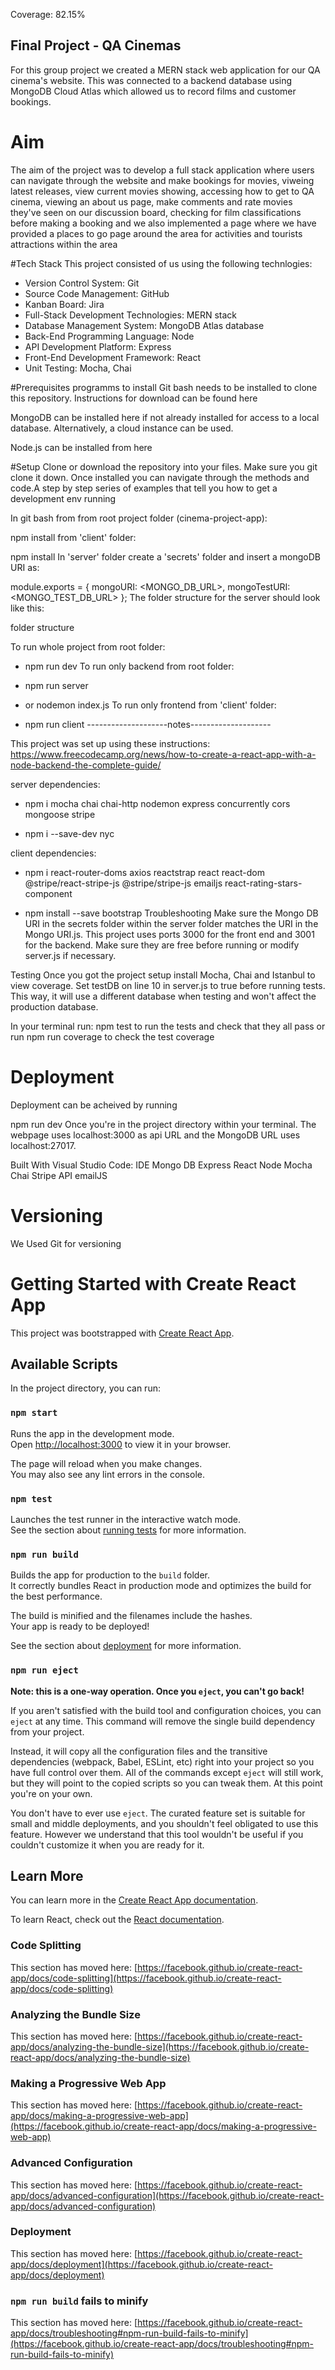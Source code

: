 Coverage: 82.15%

## Final Project - QA Cinemas
For this group project we created a MERN stack web application for our QA cinema's website. This was connected to a backend database using MongoDB Cloud Atlas which allowed us to record films and customer bookings.

# Aim
The aim of the project was to develop a full stack application where users can navigate through the website and make bookings for movies, viweing latest releases, view current movies showing, accessing how to get to QA cinema, viewing an about us page, make comments and rate movies they've seen on our discussion board, checking for film classifications before making a booking and we also implemented a page where we have provided a places to go page around the area for activities and tourists attractions within the area

#Tech Stack
This project consisted of us using the following technlogies:
* Version Control System: Git
* Source Code Management: GitHub
* Kanban Board: Jira
* Full-Stack Development Technologies: MERN stack
* Database Management System: MongoDB Atlas database
* Back-End Programming Language: Node
* API Development Platform: Express
* Front-End Development Framework: React
* Unit Testing: Mocha, Chai

#Prerequisites programms to install
Git bash needs to be installed to clone this repository. Instructions for download can be found here

MongoDB can be installed here if not already installed for access to a local database. Alternatively, a cloud instance can be used.

Node.js can be installed from here

#Setup
Clone or download the repository into your files. Make sure you git clone it down. Once installed you can navigate through the methods and code.A step by step series of examples that tell you how to get a development env running

In git bash from from root project folder (cinema-project-app):

npm install
from 'client' folder:

npm install
In 'server' folder create a 'secrets' folder and insert a mongoDB URI as:

module.exports = {
  mongoURI:
    <MONGO_DB_URL>,
  mongoTestURI:
    <MONGO_TEST_DB_URL>
};
The folder structure for the server should look like this:

folder structure

To run whole project from root folder:

- npm run dev
To run only backend from root folder:

- npm run server
- or nodemon index.js
To run only frontend from 'client' folder:

- npm run client
--------------------notes--------------------

This project was set up using these instructions: https://www.freecodecamp.org/news/how-to-create-a-react-app-with-a-node-backend-the-complete-guide/

server dependencies:

- npm i mocha chai chai-http nodemon express concurrently cors mongoose stripe

- npm i --save-dev nyc

client dependencies:

- npm i react-router-doms axios reactstrap react react-dom @stripe/react-stripe-js @stripe/stripe-js emailjs react-rating-stars-component

- npm install --save bootstrap
Troubleshooting
Make sure the Mongo DB URI in the secrets folder within the server folder matches the URI in the Mongo URI.js. This project uses ports 3000 for the front end and 3001 for the backend. Make sure they are free before running or modify server.js if necessary.

Testing
Once you got the project setup install Mocha, Chai and Istanbul to view coverage. Set testDB on line 10 in server.js to true before running tests. This way, it will use a different database when testing and won't affect the production database.

In your terminal run: npm test to run the tests and check that they all pass or run npm run coverage to check the test coverage

# Deployment
Deployment can be acheived by running

 npm run dev
Once you're in the project directory within your terminal. The webpage uses localhost:3000 as api URL and the MongoDB URL uses localhost:27017.

Built With
Visual Studio Code: IDE Mongo DB Express React Node Mocha Chai Stripe API emailJS

# Versioning
We Used Git for versioning







# Getting Started with Create React App

This project was bootstrapped with [Create React App](https://github.com/facebook/create-react-app).

## Available Scripts

In the project directory, you can run:

### `npm start`

Runs the app in the development mode.\
Open [http://localhost:3000](http://localhost:3000) to view it in your browser.

The page will reload when you make changes.\
You may also see any lint errors in the console.

### `npm test`

Launches the test runner in the interactive watch mode.\
See the section about [running tests](https://facebook.github.io/create-react-app/docs/running-tests) for more information.

### `npm run build`

Builds the app for production to the `build` folder.\
It correctly bundles React in production mode and optimizes the build for the best performance.

The build is minified and the filenames include the hashes.\
Your app is ready to be deployed!

See the section about [deployment](https://facebook.github.io/create-react-app/docs/deployment) for more information.

### `npm run eject`

**Note: this is a one-way operation. Once you `eject`, you can't go back!**

If you aren't satisfied with the build tool and configuration choices, you can `eject` at any time. This command will remove the single build dependency from your project.

Instead, it will copy all the configuration files and the transitive dependencies (webpack, Babel, ESLint, etc) right into your project so you have full control over them. All of the commands except `eject` will still work, but they will point to the copied scripts so you can tweak them. At this point you're on your own.

You don't have to ever use `eject`. The curated feature set is suitable for small and middle deployments, and you shouldn't feel obligated to use this feature. However we understand that this tool wouldn't be useful if you couldn't customize it when you are ready for it.

## Learn More

You can learn more in the [Create React App documentation](https://facebook.github.io/create-react-app/docs/getting-started).

To learn React, check out the [React documentation](https://reactjs.org/).

### Code Splitting

This section has moved here: [https://facebook.github.io/create-react-app/docs/code-splitting](https://facebook.github.io/create-react-app/docs/code-splitting)

### Analyzing the Bundle Size

This section has moved here: [https://facebook.github.io/create-react-app/docs/analyzing-the-bundle-size](https://facebook.github.io/create-react-app/docs/analyzing-the-bundle-size)

### Making a Progressive Web App

This section has moved here: [https://facebook.github.io/create-react-app/docs/making-a-progressive-web-app](https://facebook.github.io/create-react-app/docs/making-a-progressive-web-app)

### Advanced Configuration

This section has moved here: [https://facebook.github.io/create-react-app/docs/advanced-configuration](https://facebook.github.io/create-react-app/docs/advanced-configuration)

### Deployment

This section has moved here: [https://facebook.github.io/create-react-app/docs/deployment](https://facebook.github.io/create-react-app/docs/deployment)

### `npm run build` fails to minify

This section has moved here: [https://facebook.github.io/create-react-app/docs/troubleshooting#npm-run-build-fails-to-minify](https://facebook.github.io/create-react-app/docs/troubleshooting#npm-run-build-fails-to-minify)
